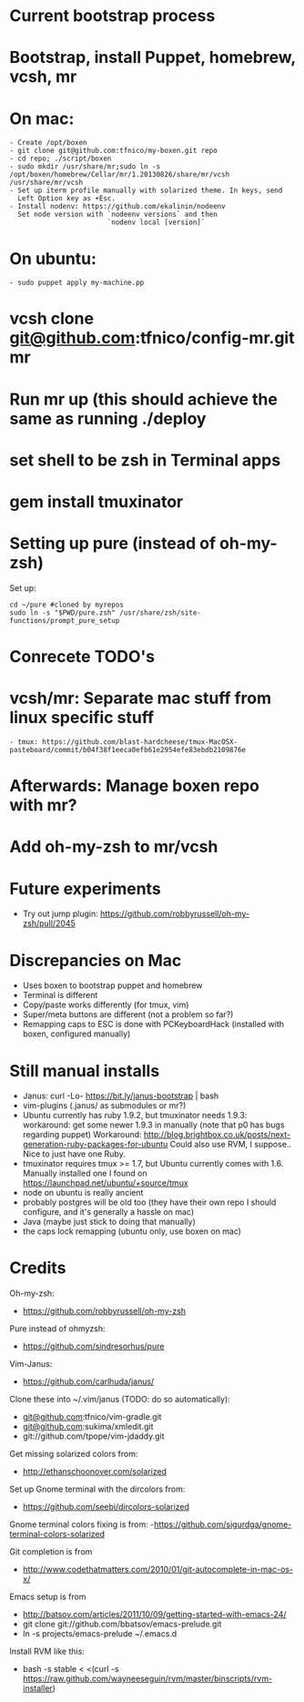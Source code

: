 Current bootstrap process
=========================

# Bootstrap, install Puppet, homebrew, vcsh, mr
# On mac:
    - Create /opt/boxen
    - git clone git@github.com:tfnico/my-boxen.git repo
    - cd repo; ./script/boxen
    - sudo mkdir /usr/share/mr;sudo ln -s /opt/boxen/homebrew/Cellar/mr/1.20130826/share/mr/vcsh /usr/share/mr/vcsh
    - Set up iterm profile manually with solarized theme. In keys, send
      Left Option key as +Esc.
    - Install nodenv: https://github.com/ekalinin/nodeenv
      Set node version with `nodeenv versions` and then 
                            `nodenv local [version]`
# On ubuntu:
    - sudo puppet apply my-machine.pp
# vcsh clone git@github.com:tfnico/config-mr.git mr
# Run mr up (this should achieve the same as running ./deploy
# set shell to be zsh in Terminal apps
# gem install tmuxinator

Setting up pure (instead of oh-my-zsh)
======================================

Set up:

    cd ~/pure #cloned by myrepos
    sudo ln -s "$PWD/pure.zsh" /usr/share/zsh/site-functions/prompt_pure_setup

Conrecete TODO's
================
# vcsh/mr: Separate mac stuff from linux specific stuff
    - tmux: https://github.com/blast-hardcheese/tmux-MacOSX-pasteboard/commit/b04f38f1eeca0efb61e2954efe83ebdb2109876e
# Afterwards: Manage boxen repo with mr?
# Add oh-my-zsh to mr/vcsh

Future experiments
==================
- Try out jump plugin: https://github.com/robbyrussell/oh-my-zsh/pull/2045

Discrepancies on Mac
====================
- Uses boxen to bootstrap puppet and homebrew
- Terminal is different
- Copy/paste works differently (for tmux, vim)
- Super/meta buttons are different (not a problem so far?)
- Remapping caps to ESC is done with PCKeyboardHack (installed with boxen, configured manually)

Still manual installs
=====================
- Janus: curl -Lo- https://bit.ly/janus-bootstrap | bash
- vim-plugins (.janus/ as submodules or mr?)
- Ubuntu currently has ruby 1.9.2, but tmuxinator needs 1.9.3:
  workaround: get some newer 1.9.3 in manually (note that p0 has bugs
  regarding puppet)
  Workaround: http://blog.brightbox.co.uk/posts/next-generation-ruby-packages-for-ubuntu
  Could also use RVM, I suppose.. Nice to just have one Ruby.
- tmuxinator requires tmux >= 1.7, but Ubuntu currently comes with 1.6.
  Manually installed one I found on https://launchpad.net/ubuntu/+source/tmux
- node on ubuntu is really ancient
- probably postgres will be old too (they have their own repo I should
  configure, and it's generally a hassle on mac)
- Java (maybe just stick to doing that manually)
- the caps lock remapping (ubuntu only, use boxen on mac)

Credits
=======
Oh-my-zsh:
- https://github.com/robbyrussell/oh-my-zsh

Pure instead of ohmyzsh:
- https://github.com/sindresorhus/pure

Vim-Janus:
- https://github.com/carlhuda/janus/

Clone these into ~/.vim/janus (TODO: do so automatically):
- git@github.com:tfnico/vim-gradle.git
- git@github.com:sukima/xmledit.git
- git://github.com/tpope/vim-jdaddy.git


Get missing solarized colors from:
- http://ethanschoonover.com/solarized

Set up Gnome terminal with the dircolors from:
- https://github.com/seebi/dircolors-solarized

Gnome terminal colors fixing is from:
-https://github.com/sigurdga/gnome-terminal-colors-solarized

Git completion is from
- http://www.codethatmatters.com/2010/01/git-autocomplete-in-mac-os-x/

Emacs setup is from
- http://batsov.com/articles/2011/10/09/getting-started-with-emacs-24/
- git clone git://github.com/bbatsov/emacs-prelude.git
- ln -s projects/emacs-prelude ~/.emacs.d

Install RVM like this:
- bash -s stable < <(curl -s https://raw.github.com/wayneeseguin/rvm/master/binscripts/rvm-installer)
